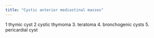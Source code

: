 ```yaml
---
title: "Cystic anterior mediastinal masses"
---
```

1 thymic cyst
2 cystic thymoma
3. teratoma
4. bronchogenic cysts
5. pericardial cyst

